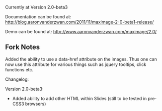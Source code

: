 Currently at Version 2.0-beta3

Documentation can be found at:
http://blog.aaronvanderzwan.com/2011/11/maximage-2-0-beta1-release/

Demo can be found at:
http://www.aaronvanderzwan.com/maximage/2.0/

## Fork Notes
Added the ability to use a data-href attribute on the images. Thus one can now use this attribute for various things such as jquery tooltips, click functions etc.

Changelog:

Version 2.0-beta3:
* Added ability to add other HTML within Slides (still to be tested in pre-CSS3 browsers)
